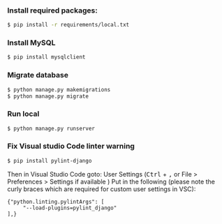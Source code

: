 ### Install required packages:

```bash
$ pip install -r requirements/local.txt
```

### Install MySQL

```bash
$ pip install mysqlclient
```

### Migrate database

```bash
$ python manage.py makemigrations
$ python manage.py migrate
```

### Run local

```bash
$ python manage.py runserver
```

### Fix Visual studio Code linter warning

```bash
$ pip install pylint-django
```
Then in Visual Studio Code goto: User Settings (<kbd>Ctrl</kbd> + <kbd>,</kbd> or File > Preferences > Settings if available ) Put in the following (please note the curly braces which are required for custom user settings in VSC):

```
{"python.linting.pylintArgs": [
     "--load-plugins=pylint_django"
],}
```
